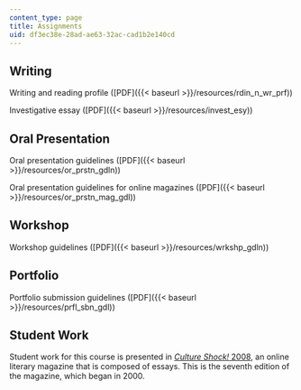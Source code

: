 ```yaml
---
content_type: page
title: Assignments
uid: df3ec38e-28ad-ae63-32ac-cad1b2e140cd
---
```


Writing
-------

Writing and reading profile ([PDF]({{< baseurl >}}/resources/rdin_n_wr_prf))

Investigative essay ([PDF]({{< baseurl >}}/resources/invest_esy))

Oral Presentation
-----------------

Oral presentation guidelines ([PDF]({{< baseurl >}}/resources/or_prstn_gdln))

Oral presentation guidelines for online magazines ([PDF]({{< baseurl >}}/resources/or_prstn_mag_gdl))

Workshop
--------

Workshop guidelines ([PDF]({{< baseurl >}}/resources/wrkshp_gdln))

Portfolio
---------

Portfolio submission guidelines ([PDF]({{< baseurl >}}/resources/prfl_sbn_gdl))

Student Work
------------

Student work for this course is presented in [_Culture Shock!_ 2008](http://mitadmissions.org/blogs/entry/mit_culture_shock), an online literary magazine that is composed of essays. This is the seventh edition of the magazine, which began in 2000.